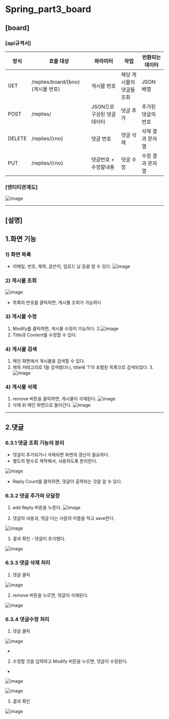 # Spring_part3_board
## [board]


### [api규격서]

| 방식 | 호출 대상 | 파라미터 | 작업 | 반환되는 데이터 |
| --- | --- | --- | --- | --- |
| GET | /replies/board/{bno} (게시물 번호) | 게시물 번호 | 해당 게시물의 댓글들 조회 | JSON 배열 |
| POST | /replies/ | JSON으로 구성된 댓글 데이터 | 댓글 추가 | 추가된 댓글의 번호 |
| DELETE | /replies/{rno} | 댓글 번호 | 댓글 삭제 | 삭제 결과 문자열 |
| PUT | /replies/{rno} | 댓글번호 + 수정할내용 | 댓글 수정 | 수정 결과 문자열 |






### [엔티티관계도]

![image](https://user-images.githubusercontent.com/96537605/182355268-dd634309-de74-46b7-9c1e-f49f32fecf55.png)



---
## [설명]

## 1.화면 기능
### 1) 화면 목록
- 이메일, 번호, 제목, 글쓴이, 업로드 날 등을 알 수 있다.
![image](https://user-images.githubusercontent.com/96537605/182357340-95e33859-d7b5-46a7-95f6-0c21fe19f3d4.png)

### 2) 게시물 조회
![image](https://user-images.githubusercontent.com/96537605/182357624-7e6fdca5-8161-4448-a75e-fcf8443d153c.png)
- 목록의 번호를 클릭하면, 게시물 조회가 가능하다

### 3) 게시물 수정 
1. Modify를 클릭하면, 게시물 수정이 가능하다.
2.![image](https://user-images.githubusercontent.com/96537605/182357840-4951afe5-6494-4460-a80d-c90895b5aca0.png)
3. Title과 Content를 수정할 수 있다.

### 4) 게시물 검색
1. 메인 화면에서 게시물을 검색할 수 있다.
2. 제목 카테고리로 1을 검색했더니, title에 '1'이 포함된 목록으로 검색되었다.
3.![image](https://user-images.githubusercontent.com/96537605/182358268-3615dc48-8f40-4ee6-a88b-6b5c46f2665e.png)


### 4) 게시물 삭제
1. remove 버튼을 클릭하면, 게시물이 삭제된다.
![image](https://user-images.githubusercontent.com/96537605/182357910-424e8a63-f19c-4852-bfc4-d466e29d1558.png)
2. 삭제 뒤 메인 화면으로 돌아간다.
![image](https://user-images.githubusercontent.com/96537605/182358028-9b466d65-24b7-401c-a520-d666207d7ade.png)


---
## 2.댓글 

### 6.3.1 댓글 조회 기능의 분리

- 댓글이 추가되거나 삭제되면 화면의 갱신이 필요하다.
- 별도의 함수로 제작해서, 사용하도록 분리한다.
    

![image](https://user-images.githubusercontent.com/96537605/182356386-8467cb65-431d-41e6-8825-2b398b5d71d6.png)

- Reply Count를 클릭하면, 댓글이 출력되는 것을 알 수 있다.

### 6.3.2 댓글 추가와 모달창

1. add Reply 버튼을 누른다.
![image](https://user-images.githubusercontent.com/96537605/182356416-6c33f5b8-5bc8-4386-843f-6c49a7272bc8.png)

2. 댓글의 내용과, 댓글 다는 사람의 이름을 적고 save한다.

![image](https://user-images.githubusercontent.com/96537605/182356461-739e8552-9f92-4c45-b0a9-272d9a1a3547.png)

3. 결과 확인 - 댓글이 추가됐다.

![image](https://user-images.githubusercontent.com/96537605/182356552-6f9dace5-a9ae-4677-887f-61ebf38571ca.png)

### 6.3.3 댓글 삭제 처리

1. 댓글 클릭

![image](https://user-images.githubusercontent.com/96537605/182356631-b3b69140-8989-4c70-8476-397ab2f9f765.png)

2. remove 버튼을 누르면, 댓글이 삭제된다.

![image](https://user-images.githubusercontent.com/96537605/182356714-adc94a3d-a40d-40f8-b27f-534541eaf2ea.png)


### 6.3.4 댓글수정 처리

1. 댓글 클릭

![image](https://user-images.githubusercontent.com/96537605/182356756-887fe2a1-a3ba-49a8-bf07-a1e9955f7905.png)

-
2. 수정할 것을 입력하고 Modify 버튼을 누르면, 댓글이 수정된다.
-
![image](https://user-images.githubusercontent.com/96537605/182356819-0a5a8cc6-6e60-45bf-a90d-889a4e92c892.png)



![image](https://user-images.githubusercontent.com/96537605/182356835-6e877146-4e3c-4a66-950f-b9236fb1fa94.png)



3. 결과 확인

![image](https://user-images.githubusercontent.com/96537605/182356876-d02ed9ae-a410-46c1-b86c-cd9dcce1cacb.png)
